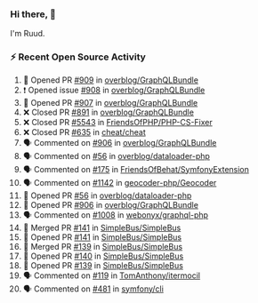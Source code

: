 ### Hi there, 👋

I'm Ruud.
 
### :zap: Recent Open Source Activity

<!--START_SECTION:activity-->
1. 💪 Opened PR [#909](https://github.com/overblog/GraphQLBundle/pull/909) in [overblog/GraphQLBundle](https://github.com/overblog/GraphQLBundle)
2. ❗️ Opened issue [#908](https://github.com/overblog/GraphQLBundle/issues/908) in [overblog/GraphQLBundle](https://github.com/overblog/GraphQLBundle)
3. 💪 Opened PR [#907](https://github.com/overblog/GraphQLBundle/pull/907) in [overblog/GraphQLBundle](https://github.com/overblog/GraphQLBundle)
4. ❌ Closed PR [#891](https://github.com/overblog/GraphQLBundle/pull/891) in [overblog/GraphQLBundle](https://github.com/overblog/GraphQLBundle)
5. ❌ Closed PR [#5543](https://github.com/FriendsOfPHP/PHP-CS-Fixer/pull/5543) in [FriendsOfPHP/PHP-CS-Fixer](https://github.com/FriendsOfPHP/PHP-CS-Fixer)
6. ❌ Closed PR [#635](https://github.com/cheat/cheat/pull/635) in [cheat/cheat](https://github.com/cheat/cheat)
7. 🗣 Commented on [#906](https://github.com/overblog/GraphQLBundle/issues/906) in [overblog/GraphQLBundle](https://github.com/overblog/GraphQLBundle)
8. 🗣 Commented on [#56](https://github.com/overblog/dataloader-php/issues/56) in [overblog/dataloader-php](https://github.com/overblog/dataloader-php)
9. 🗣 Commented on [#175](https://github.com/FriendsOfBehat/SymfonyExtension/issues/175) in [FriendsOfBehat/SymfonyExtension](https://github.com/FriendsOfBehat/SymfonyExtension)
10. 🗣 Commented on [#1142](https://github.com/geocoder-php/Geocoder/issues/1142) in [geocoder-php/Geocoder](https://github.com/geocoder-php/Geocoder)
11. 💪 Opened PR [#56](https://github.com/overblog/dataloader-php/pull/56) in [overblog/dataloader-php](https://github.com/overblog/dataloader-php)
12. 💪 Opened PR [#906](https://github.com/overblog/GraphQLBundle/pull/906) in [overblog/GraphQLBundle](https://github.com/overblog/GraphQLBundle)
13. 🗣 Commented on [#1008](https://github.com/webonyx/graphql-php/issues/1008) in [webonyx/graphql-php](https://github.com/webonyx/graphql-php)
14. 🎉 Merged PR [#141](https://github.com/SimpleBus/SimpleBus/pull/141) in [SimpleBus/SimpleBus](https://github.com/SimpleBus/SimpleBus)
15. 💪 Opened PR [#141](https://github.com/SimpleBus/SimpleBus/pull/141) in [SimpleBus/SimpleBus](https://github.com/SimpleBus/SimpleBus)
16. 🎉 Merged PR [#139](https://github.com/SimpleBus/SimpleBus/pull/139) in [SimpleBus/SimpleBus](https://github.com/SimpleBus/SimpleBus)
17. 💪 Opened PR [#140](https://github.com/SimpleBus/SimpleBus/pull/140) in [SimpleBus/SimpleBus](https://github.com/SimpleBus/SimpleBus)
18. 💪 Opened PR [#139](https://github.com/SimpleBus/SimpleBus/pull/139) in [SimpleBus/SimpleBus](https://github.com/SimpleBus/SimpleBus)
19. 🗣 Commented on [#119](https://github.com/TomAnthony/itermocil/issues/119) in [TomAnthony/itermocil](https://github.com/TomAnthony/itermocil)
20. 🗣 Commented on [#481](https://github.com/symfony/cli/issues/481) in [symfony/cli](https://github.com/symfony/cli)
<!--END_SECTION:activity-->
